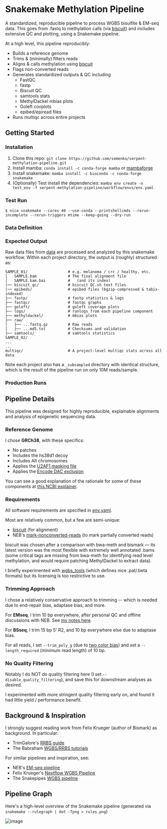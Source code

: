 # Snakemake Methylation Pipeline

A standardized, reproducible pipeline to process WGBS bisulfite & EM-seq data. This goes from .fastq to methylation calls (via [biscuit](https://github.com/huishenlab/biscuit)) and includes extensive QC and plotting, using a Snakemake pipeline.

At a high level, this pipeline reproducibly:
- Builds a reference genome
- Trims & (minimally) filters reads
- Aligns & calls methylation using [biscuit](https://github.com/huishenlab/biscuit)
- Flags non-converted reads
- Generates standardized outputs & QC including
    - FastQC
    - fastp
    - Biscuit QC
    - samtools stats
    - MethylDackel mbias plots
    - Goleft covplots
    - epibed/epiread files
- Runs multiqc across entire projects

## Getting Started

### Installation
1. Clone this repo: `git clone https://github.com/semenko/serpent-methylation-pipeline.git`
1. Install mamba: `conda install -c conda-forge mamba` or [mambaforge](https://github.com/conda-forge/miniforge#mambaforge)
1. Install snakemake: `mamba install -c bioconda -c conda-forge snakemake`
1. (Optionally) Test install the dependencies: `mamba env create -n test_env -f serpent-methylation-pipeline/workflow/envs/env.yaml`

### Test Run
`
$ nice snakemake --cores 40 --use-conda --printshellcmds --rerun-incomplete --rerun-triggers mtime --keep-going --dry-run
`

### Data Definition


### Expected Output

Raw data files from [data](../data) are processed and analyzed by this snakemake workflow. Within each project directory, the output is (roughly) structured as:

    SAMPLE_01/                  # e.g. melanoma / crc / healthy, etc.
    │   SAMPLE.bam              # The final alignment file 
    |   SAMPLE.bam.bai          #   (and its index)
    |── biscuit_qc/             # biscuit QC.sh text files
    |── epibeds/                # epibed files (bgzip-compressed & tabix-indexed)
    ├── fastp/                  # fastp statistics & logs
    ├── fastqc/                 # fastqc graphs 
    ├── goleft/                 # goleft coverage plots
    ├── logs/                   # runlogs from each pipeline component
    ├── methyldackel/           # mbias plots
    ├── raw/
    │   ├── ...fastq.gz         # Raw reads
    |   ├── ...md5.txt          # Checksums and validation
    ├── samtools/               # samtools statistics
    SAMPLE_02/
    ...
    ...
    multiqc/                    # A project-level multiqc stats across all data

Note each project also has a `_subsampled` directory with identical structure, which is the result of the pipeline run on only 10M reads/sample.


### Production Runs


## Pipeline Details

This pipeline was designed for highly reproducible, explainable alignments and analysis of epigenetic sequencing data.

### Reference Genome

I chose **GRCh38**, with these specifics:
- No patches
- Includes the hs38d1 decoy
- Includes Alt chromosomes
- Applies the [U2AF1 masking file](https://genomeref.blogspot.com/2021/07/one-of-these-things-doest-belong.html)
- Applies the [Encode DAC exclusion](https://www.encodeproject.org/annotations/ENCSR636HFF/)

You can see a good explanation of the rationale for some of these components at [this NCBI explainer](https://ftp.ncbi.nlm.nih.gov/genomes/all/GCF/000/001/405/GCF_000001405.40_GRCh38.p14/GRCh38_major_release_seqs_for_alignment_pipelines/README_analysis_sets.txt).

### Requirements

All software requirements are specified in [env.yaml](workflow/envs/env.yaml).

Most are relatively common, but a few are semi-unique:
- [biscuit](https://github.com/huishenlab/biscuit) (for alignment)
- NEB's [mark-nonconverted-reads](https://github.com/nebiolabs/mark-nonconverted-reads) (to mark partially converted reads)

biscuit was chosen after a comparison with bwa-meth and bismark — its latest version was the most flexible with extremely well annotated .bams (some critical tags are missing from bwa-meth for identifying read level methylation, and would require patching MethylDackel to extract data).

I briefly experimented with [wgbs_tools](https://github.com/nloyfer/wgbs_tools) (which defines nice .pat/.beta formats) but its licensing is too restrictive to use.

### Trimming Approach

I chose a relatively conservative approach to trimming -- which is needed due to end-repair bias, adaptase bias, and more. 

For **EMseq**, I trim 10 bp everywhere, after personal QC and offline discussions with NEB. See [my notes here](https://github.com/FelixKrueger/Bismark/issues/509).

For **BSseq**, I trim 15 bp 5' R2, and 10 bp everywhere else due to adaptase bias.

For all reads, I set `--trim_poly_g` (due to [two color bias](https://sequencing.qcfail.com/articles/illumina-2-colour-chemistry-can-overcall-high-confidence-g-bases/)) and set a `--length_required` (minimum read length) of 10 bp.

### No Quality Filtering

Notably I do NOT do quality filtering here (I set `--disable_quality_filtering`), and save this for downstream analyses as desired.

I experimented with more stringent quality filtering early on, and found it had little yield / performance benefit. 


## Background & Inspiration

I strongly suggest reading work from Felix Krueger (author of Bismark) as background. In particular:
- TrimGalore's [RRBS guide](https://github.com/FelixKrueger/TrimGalore/blob/master/Docs/RRBS_Guide.pdf)
- The Babraham [WGBS/RRBS tutorials](https://www.bioinformatics.babraham.ac.uk/training.html#bsseq)

For similar pipelines and inspiration, see:
- NEB's [EM-seq pipeline](https://github.com/nebiolabs/EM-seq/)
- Felix Krueger's [Nextflow WGBS Pipeline](https://github.com/FelixKrueger/nextflow_pipelines/blob/master/nf_bisulfite_WGBS)
- The Snakepipes [WGBS pipeline](https://snakepipes.readthedocs.io/en/latest/content/workflows/WGBS.html)


## Pipeline Graph

Here's a high-level overview of the Snakemake pipeline (generated via `snakemake --rulegraph | dot -Tpng > rules.png`)

![image](https://user-images.githubusercontent.com/167135/211419041-54664bc2-3d5d-43ad-9dca-16d62da07d7b.png)

